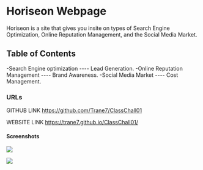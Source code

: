 # Horiseon Webpage
Horiseon is a site that gives you insite on types of Search Engine Optimization, Online Reputation Management, and the Social Media Market.

## Table of Contents
-Search Engine optimization ---- Lead Generation.
-Online Reputation Management ---- Brand Awareness.
-Social Media Market ---- Cost Management.



### URLs
GITHUB LINK
https://github.com/Trane7/ClassChall01

WEBSITE LINK
https://trane7.github.io/ClassChall01/

#### Screenshots
![](images/screenshotone.PNG)

![](images/screenshottwo.PNG)
